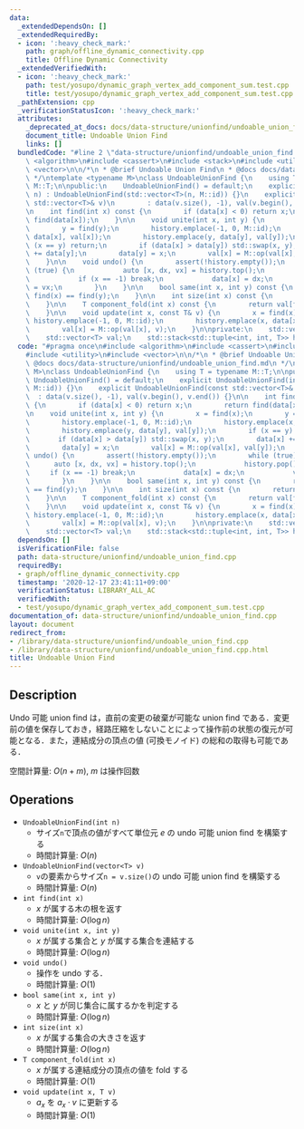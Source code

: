 ```yaml
---
data:
  _extendedDependsOn: []
  _extendedRequiredBy:
  - icon: ':heavy_check_mark:'
    path: graph/offline_dynamic_connectivity.cpp
    title: Offline Dynamic Connectivity
  _extendedVerifiedWith:
  - icon: ':heavy_check_mark:'
    path: test/yosupo/dynamic_graph_vertex_add_component_sum.test.cpp
    title: test/yosupo/dynamic_graph_vertex_add_component_sum.test.cpp
  _pathExtension: cpp
  _verificationStatusIcon: ':heavy_check_mark:'
  attributes:
    _deprecated_at_docs: docs/data-structure/unionfind/undoable_union_find.md
    document_title: Undoable Union Find
    links: []
  bundledCode: "#line 2 \"data-structure/unionfind/undoable_union_find.cpp\"\n#include\
    \ <algorithm>\n#include <cassert>\n#include <stack>\n#include <utility>\n#include\
    \ <vector>\n\n/*\n * @brief Undoable Union Find\n * @docs docs/data-structure/unionfind/undoable_union_find.md\n\
    \ */\ntemplate <typename M>\nclass UndoableUnionFind {\n    using T = typename\
    \ M::T;\n\npublic:\n    UndoableUnionFind() = default;\n    explicit UndoableUnionFind(int\
    \ n) : UndoableUnionFind(std::vector<T>(n, M::id)) {}\n    explicit UndoableUnionFind(const\
    \ std::vector<T>& v)\n        : data(v.size(), -1), val(v.begin(), v.end()) {}\n\
    \n    int find(int x) const {\n        if (data[x] < 0) return x;\n        return\
    \ find(data[x]);\n    }\n\n    void unite(int x, int y) {\n        x = find(x);\n\
    \        y = find(y);\n        history.emplace(-1, 0, M::id);\n        history.emplace(x,\
    \ data[x], val[x]);\n        history.emplace(y, data[y], val[y]);\n        if\
    \ (x == y) return;\n        if (data[x] > data[y]) std::swap(x, y);\n        data[x]\
    \ += data[y];\n        data[y] = x;\n        val[x] = M::op(val[x], val[y]);\n\
    \    }\n\n    void undo() {\n        assert(!history.empty());\n        while\
    \ (true) {\n            auto [x, dx, vx] = history.top();\n            history.pop();\n\
    \            if (x == -1) break;\n            data[x] = dx;\n            val[x]\
    \ = vx;\n        }\n    }\n\n    bool same(int x, int y) const {\n        return\
    \ find(x) == find(y);\n    }\n\n    int size(int x) const {\n        return -data[find(x)];\n\
    \    }\n\n    T component_fold(int x) const {\n        return val[find(x)];\n\
    \    }\n\n    void update(int x, const T& v) {\n        x = find(x);\n       \
    \ history.emplace(-1, 0, M::id);\n        history.emplace(x, data[x], val[x]);\n\
    \        val[x] = M::op(val[x], v);\n    }\n\nprivate:\n    std::vector<int> data;\n\
    \    std::vector<T> val;\n    std::stack<std::tuple<int, int, T>> history;\n};\n"
  code: "#pragma once\n#include <algorithm>\n#include <cassert>\n#include <stack>\n\
    #include <utility>\n#include <vector>\n\n/*\n * @brief Undoable Union Find\n *\
    \ @docs docs/data-structure/unionfind/undoable_union_find.md\n */\ntemplate <typename\
    \ M>\nclass UndoableUnionFind {\n    using T = typename M::T;\n\npublic:\n   \
    \ UndoableUnionFind() = default;\n    explicit UndoableUnionFind(int n) : UndoableUnionFind(std::vector<T>(n,\
    \ M::id)) {}\n    explicit UndoableUnionFind(const std::vector<T>& v)\n      \
    \  : data(v.size(), -1), val(v.begin(), v.end()) {}\n\n    int find(int x) const\
    \ {\n        if (data[x] < 0) return x;\n        return find(data[x]);\n    }\n\
    \n    void unite(int x, int y) {\n        x = find(x);\n        y = find(y);\n\
    \        history.emplace(-1, 0, M::id);\n        history.emplace(x, data[x], val[x]);\n\
    \        history.emplace(y, data[y], val[y]);\n        if (x == y) return;\n \
    \       if (data[x] > data[y]) std::swap(x, y);\n        data[x] += data[y];\n\
    \        data[y] = x;\n        val[x] = M::op(val[x], val[y]);\n    }\n\n    void\
    \ undo() {\n        assert(!history.empty());\n        while (true) {\n      \
    \      auto [x, dx, vx] = history.top();\n            history.pop();\n       \
    \     if (x == -1) break;\n            data[x] = dx;\n            val[x] = vx;\n\
    \        }\n    }\n\n    bool same(int x, int y) const {\n        return find(x)\
    \ == find(y);\n    }\n\n    int size(int x) const {\n        return -data[find(x)];\n\
    \    }\n\n    T component_fold(int x) const {\n        return val[find(x)];\n\
    \    }\n\n    void update(int x, const T& v) {\n        x = find(x);\n       \
    \ history.emplace(-1, 0, M::id);\n        history.emplace(x, data[x], val[x]);\n\
    \        val[x] = M::op(val[x], v);\n    }\n\nprivate:\n    std::vector<int> data;\n\
    \    std::vector<T> val;\n    std::stack<std::tuple<int, int, T>> history;\n};"
  dependsOn: []
  isVerificationFile: false
  path: data-structure/unionfind/undoable_union_find.cpp
  requiredBy:
  - graph/offline_dynamic_connectivity.cpp
  timestamp: '2020-12-17 23:41:11+09:00'
  verificationStatus: LIBRARY_ALL_AC
  verifiedWith:
  - test/yosupo/dynamic_graph_vertex_add_component_sum.test.cpp
documentation_of: data-structure/unionfind/undoable_union_find.cpp
layout: document
redirect_from:
- /library/data-structure/unionfind/undoable_union_find.cpp
- /library/data-structure/unionfind/undoable_union_find.cpp.html
title: Undoable Union Find
---
```

## Description

Undo 可能 union find は，直前の変更の破棄が可能な union find である．変更前の値を保存しておき，経路圧縮をしないことによって操作前の状態の復元が可能となる．また，連結成分の頂点の値 (可換モノイド) の総和の取得も可能である．

空間計算量: $O(n + m)$, $m$ は操作回数

## Operations

- `UndoableUnionFind(int n)`
    - サイズ`n`で頂点の値がすべて単位元 $e$ の undo 可能 union find を構築する
    - 時間計算量: $O(n)$
- `UndoableUnionFind(vector<T> v)`
    - `v`の要素からサイズ`n = v.size()`の undo 可能 union find を構築する
    - 時間計算量: $O(n)$
- `int find(int x)`
    - $x$ が属する木の根を返す
    - 時間計算量: $O(\log n)$
- `void unite(int x, int y)`
    - $x$ が属する集合と $y$ が属する集合を連結する
    - 時間計算量: $O(\log n)$
- `void undo()`
    - 操作を undo する．
    - 時間計算量: $O(1)$
- `bool same(int x, int y)`
    - $x$ と $y$ が同じ集合に属するかを判定する
    - 時間計算量: $O(\log n)$
- `int size(int x)`
    - $x$ が属する集合の大きさを返す
    - 時間計算量: $O(\log n)$
- `T component_fold(int x)`
    - $x$ が属する連結成分の頂点の値を fold する
    - 時間計算量: $O(1)$
- `void update(int x, T v)`
    - $a_x$ を $a_x \cdot v$ に更新する
    - 時間計算量: $O(1)$
